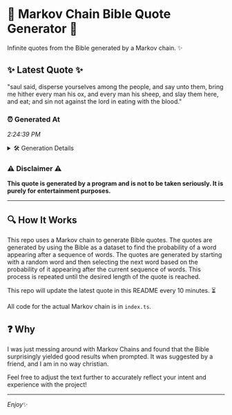 # 📖 Markov Chain Bible Quote Generator 📖

Infinite quotes from the Bible generated by a Markov chain. ✨

## ✨ Latest Quote ✨
"saul said, disperse yourselves among the people, and say unto them, bring me hither every man his ox, and every man his sheep, and slay them here, and eat; and sin not against the lord in eating with the blood."

### ⏰ Generated At
*2:24:39 PM*

<details>
    <summary>🛠️ Generation Details</summary>
    <p>
        <strong>🌱 Seed:</strong> saul<br>
        <strong>🔄 Iterations:</strong> 39<br>
        <strong>📜 Context History:</strong><br>[ saul ]: said,<br>[ saul, said, ]: disperse<br>[ saul, said,, disperse ]: yourselves<br>[ saul, said,, disperse, yourselves ]: among<br>[ saul, said,, disperse, yourselves, among ]: the<br>[ saul, said,, disperse, yourselves, among, the ]: people,<br>[ said,, disperse, yourselves, among, the, people, ]: and<br>[ disperse, yourselves, among, the, people,, and ]: say<br>[ yourselves, among, the, people,, and, say ]: unto<br>[ among, the, people,, and, say, unto ]: them,<br>[ the, people,, and, say, unto, them, ]: bring<br>[ people,, and, say, unto, them,, bring ]: me<br>[ and, say, unto, them,, bring, me ]: hither<br>[ say, unto, them,, bring, me, hither ]: every<br>[ unto, them,, bring, me, hither, every ]: man<br>[ them,, bring, me, hither, every, man ]: his<br>[ bring, me, hither, every, man, his ]: ox,<br>[ me, hither, every, man, his, ox, ]: and<br>[ hither, every, man, his, ox,, and ]: every<br>[ every, man, his, ox,, and, every ]: man<br>[ man, his, ox,, and, every, man ]: his<br>[ his, ox,, and, every, man, his ]: sheep,<br>[ ox,, and, every, man, his, sheep, ]: and<br>[ and, every, man, his, sheep,, and ]: slay<br>[ every, man, his, sheep,, and, slay ]: them<br>[ man, his, sheep,, and, slay, them ]: here,<br>[ his, sheep,, and, slay, them, here, ]: and<br>[ sheep,, and, slay, them, here,, and ]: eat;<br>[ and, slay, them, here,, and, eat; ]: and<br>[ slay, them, here,, and, eat;, and ]: sin<br>[ them, here,, and, eat;, and, sin ]: not<br>[ here,, and, eat;, and, sin, not ]: against<br>[ and, eat;, and, sin, not, against ]: the<br>[ eat;, and, sin, not, against, the ]: lord<br>[ and, sin, not, against, the, lord ]: in<br>[ sin, not, against, the, lord, in ]: eating<br>[ not, against, the, lord, in, eating ]: with<br>[ against, the, lord, in, eating, with ]: the<br>[ the, lord, in, eating, with, the ]: blood.<br>
    </p>
</details>

### ⚠️ Disclaimer ⚠️
**This quote is generated by a program and is not to be taken seriously. It is purely for entertainment purposes.**

---

## 🔍 How It Works

This repo uses a Markov chain to generate Bible quotes. The quotes are generated by using the Bible as a dataset to find the probability of a word appearing after a sequence of words. The quotes are generated by starting with a random word and then selecting the next word based on the probability of it appearing after the current sequence of words. This process is repeated until the desired length of the quote is reached.

This repo will update the latest quote in this README every 10 minutes. ⏳

All code for the actual Markov chain is in `index.ts`.

## ❓ Why

I was just messing around with Markov Chains and found that the Bible surprisingly yielded good results when prompted. 
It was suggested by a friend, and I am in no way christian.

Feel free to adjust the text further to accurately reflect your intent and experience with the project!

---

*Enjoy*✨
